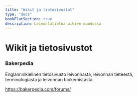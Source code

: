 ```yaml
---
title: "Wikit ja tietosivustot"
type: "docs"
bookFlatSection: true
description: Leivontatietoa wikien muodossa
---
```


# Wikit ja tietosivustot

### Bakerpedia

Englanninkielinen tietosivusto leivonnasta, leivonnan tieteestä,
terminologiasta ja leivonnan biokemistasta.

https://bakerpedia.com/forums/
